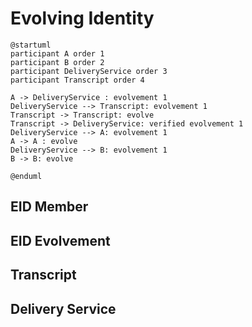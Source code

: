 # Evolving Identity

```plantuml
@startuml
participant A order 1
participant B order 2
participant DeliveryService order 3
participant Transcript order 4

A -> DeliveryService : evolvement 1
DeliveryService --> Transcript: evolvement 1
Transcript -> Transcript: evolve
Transcript -> DeliveryService: verified evolvement 1
DeliveryService --> A: evolvement 1
A -> A : evolve
DeliveryService --> B: evolvement 1
B -> B: evolve

@enduml
```

## EID Member

## EID Evolvement

## Transcript

## Delivery Service